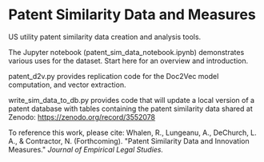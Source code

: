 # Patent Similarity Data and Measures
US utility patent similarity data creation and analysis tools. 

The Jupyter notebook (patent_sim_data_notebook.ipynb) demonstrates various uses for the dataset. Start here for an overview and introduction.

patent_d2v.py provides replication code for the Doc2Vec model computation, and vector extraction. 

write_sim_data_to_db.py provides code that will update a local version of a patent database with tables containing the patent similarity data shared at Zenodo: https://zenodo.org/record/3552078

To reference this work, please cite: Whalen, R., Lungeanu, A., DeChurch, L. A., & Contractor, N. (Forthcoming). "Patent Similarity Data and Innovation Measures." *Journal of Empirical Legal Studies.*

